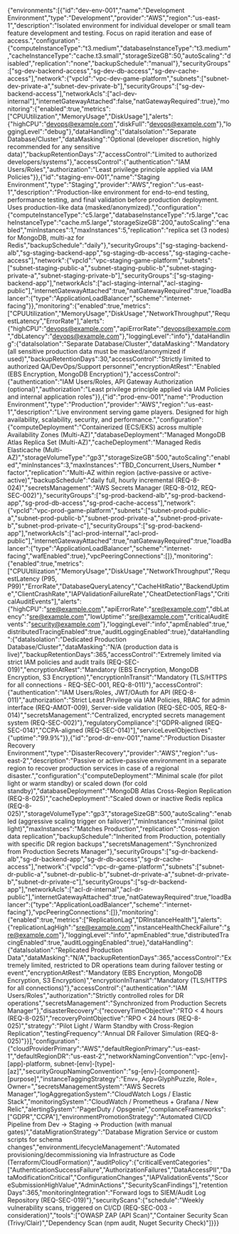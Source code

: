 {"environments":[{"id":"dev-env-001","name":"Development Environment","type":"Development","provider":"AWS","region":"us-east-1","description":"Isolated environment for individual developer or small team feature development and testing. Focus on rapid iteration and ease of access.","configuration":{"computeInstanceType":"t3.medium","databaseInstanceType":"t3.medium","cacheInstanceType":"cache.t3.small","storageSizeGB":50,"autoScaling":"disabled","replication":"none","backupSchedule":"manual"},"securityGroups":["sg-dev-backend-access","sg-dev-db-access","sg-dev-cache-access"],"network":{"vpcId":"vpc-dev-game-platform","subnets":["subnet-dev-private-a","subnet-dev-private-b"],"securityGroups":["sg-dev-backend-access"],"networkAcls":["acl-dev-internal"],"internetGatewayAttached":false,"natGatewayRequired":true},"monitoring":{"enabled":true,"metrics":["CPUUtilization","MemoryUsage","DiskUsage"],"alerts":{"highCPU":"devops@example.com","diskFull":"devops@example.com"},"loggingLevel":"debug"},"dataHandling":{"dataIsolation":"Separate Database/Cluster","dataMasking":"Optional (developer discretion, highly recommended for any sensitive data)","backupRetentionDays":7,"accessControl":"Limited to authorized developers/systems"},"accessControl":{"authentication":"IAM Users/Roles","authorization":"Least privilege principle applied via IAM Policies"}},{"id":"staging-env-001","name":"Staging Environment","type":"Staging","provider":"AWS","region":"us-east-1","description":"Production-like environment for end-to-end testing, performance testing, and final validation before production deployment. Uses production-like data (masked/anonymized).","configuration":{"computeInstanceType":"c5.large","databaseInstanceType":"r5.large","cacheInstanceType":"cache.m5.large","storageSizeGB":200,"autoScaling":"enabled","minInstances":1,"maxInstances":5,"replication":"replica set (3 nodes) for MongoDB, multi-az for Redis","backupSchedule":"daily"},"securityGroups":["sg-staging-backend-alb","sg-staging-backend-app","sg-staging-db-access","sg-staging-cache-access"],"network":{"vpcId":"vpc-staging-game-platform","subnets":["subnet-staging-public-a","subnet-staging-public-b","subnet-staging-private-a","subnet-staging-private-b"],"securityGroups":["sg-staging-backend-app"],"networkAcls":["acl-staging-internal","acl-staging-public"],"internetGatewayAttached":true,"natGatewayRequired":true,"loadBalancer":{"type":"ApplicationLoadBalancer","scheme":"internet-facing"}},"monitoring":{"enabled":true,"metrics":["CPUUtilization","MemoryUsage","DiskUsage","NetworkThroughput","RequestLatency","ErrorRate"],"alerts":{"highCPU":"devops@example.com","apiErrorRate":"devops@example.com","dbLatency":"devops@example.com"},"loggingLevel":"info"},"dataHandling":{"dataIsolation":"Separate Database/Cluster","dataMasking":"Mandatory (all sensitive production data must be masked/anonymized if used)","backupRetentionDays":30,"accessControl":"Strictly limited to authorized QA/DevOps/Support personnel","encryptionAtRest":"Enabled (EBS Encryption, MongoDB Encryption)"},"accessControl":{"authentication":"IAM Users/Roles, API Gateway Authorization (optional)","authorization":"Least privilege principle applied via IAM Policies and internal application roles"}},{"id":"prod-env-001","name":"Production Environment","type":"Production","provider":"AWS","region":"us-east-1","description":"Live environment serving game players. Designed for high availability, scalability, security, and performance.","configuration":{"computeDeployment":"Containerized (ECS/EKS) across multiple Availability Zones (Multi-AZ)","databaseDeployment":"Managed MongoDB Atlas Replica Set (Multi-AZ)","cacheDeployment":"Managed Redis Elasticache (Multi-AZ)","storageVolumeType":"gp3","storageSizeGB":500,"autoScaling":"enabled","minInstances":3,"maxInstances":"TBD_Concurrent_Users_Number * factor","replication":"Multi-AZ within region (active-passive or active-active)","backupSchedule":"daily full, hourly incremental (REQ-8-024)","secretsManagement":"AWS Secrets Manager (REQ-8-012, REQ-SEC-002)"},"securityGroups":["sg-prod-backend-alb","sg-prod-backend-app","sg-prod-db-access","sg-prod-cache-access"],"network":{"vpcId":"vpc-prod-game-platform","subnets":["subnet-prod-public-a","subnet-prod-public-b","subnet-prod-private-a","subnet-prod-private-b","subnet-prod-private-c"],"securityGroups":["sg-prod-backend-app"],"networkAcls":["acl-prod-internal","acl-prod-public"],"internetGatewayAttached":true,"natGatewayRequired":true,"loadBalancer":{"type":"ApplicationLoadBalancer","scheme":"internet-facing","wafEnabled":true},"vpcPeeringConnections":[]},"monitoring":{"enabled":true,"metrics":["CPUUtilization","MemoryUsage","DiskUsage","NetworkThroughput","RequestLatency (P95, P99)","ErrorRate","DatabaseQueryLatency","CacheHitRatio","BackendUptime","ClientCrashRate","IAPValidationFailureRate","CheatDetectionFlags","CriticalAuditEvents"],"alerts":{"highCPU":"sre@example.com","apiErrorRate":"sre@example.com","dbLatency":"sre@example.com","lowUptime":"sre@example.com","criticalAuditEvents":"security@example.com"},"loggingLevel":"info","apmEnabled":true,"distributedTracingEnabled":true,"auditLoggingEnabled":true},"dataHandling":{"dataIsolation":"Dedicated Production Database/Cluster","dataMasking":"N/A (production data is live)","backupRetentionDays":365,"accessControl":"Extremely limited via strict IAM policies and audit trails (REQ-SEC-019)","encryptionAtRest":"Mandatory (EBS Encryption, MongoDB Encryption, S3 Encryption)","encryptionInTransit":"Mandatory (TLS/HTTPS for all connections - REQ-SEC-001, REQ-8-011)"},"accessControl":{"authentication":"IAM Users/Roles, JWT/OAuth for API (REQ-8-011)","authorization":"Strict Least Privilege via IAM Policies, RBAC for admin interface (REQ-AMOT-009), Server-side validation (REQ-SEC-005, REQ-8-014)","secretsManagement":"Centralized, encrypted secrets management system (REQ-SEC-002)"},"regulatoryCompliance":["GDPR-aligned (REQ-SEC-014)","CCPA-aligned (REQ-SEC-014)"],"serviceLevelObjectives":{"uptime":"99.9%"}},{"id":"prod-dr-env-001","name":"Production Disaster Recovery Environment","type":"DisasterRecovery","provider":"AWS","region":"us-east-2","description":"Passive or active-passive environment in a separate region to recover production services in case of a regional disaster.","configuration":{"computeDeployment":"Minimal scale (for pilot light or warm standby) or scaled down (for cold standby)","databaseDeployment":"MongoDB Atlas Cross-Region Replication (REQ-8-025)","cacheDeployment":"Scaled down or inactive Redis replica (REQ-8-025)","storageVolumeType":"gp3","storageSizeGB":500,"autoScaling":"enabled (aggressive scaling trigger on failover)","minInstances":"minimal (pilot light)","maxInstances":"Matches Production","replication":"Cross-region data replication","backupSchedule":"Inherited from Production, potentially with specific DR region backups","secretsManagement":"Synchronized from Production Secrets Manager"},"securityGroups":["sg-dr-backend-alb","sg-dr-backend-app","sg-dr-db-access","sg-dr-cache-access"],"network":{"vpcId":"vpc-dr-game-platform","subnets":["subnet-dr-public-a","subnet-dr-public-b","subnet-dr-private-a","subnet-dr-private-b","subnet-dr-private-c"],"securityGroups":["sg-dr-backend-app"],"networkAcls":["acl-dr-internal","acl-dr-public"],"internetGatewayAttached":true,"natGatewayRequired":true,"loadBalancer":{"type":"ApplicationLoadBalancer","scheme":"internet-facing"},"vpcPeeringConnections":[]},"monitoring":{"enabled":true,"metrics":["ReplicationLag","DRInstanceHealth"],"alerts":{"replicationLagHigh":"sre@example.com","instanceHealthCheckFailure":"sre@example.com"},"loggingLevel":"info","apmEnabled":true,"distributedTracingEnabled":true,"auditLoggingEnabled":true},"dataHandling":{"dataIsolation":"Replicated Production Data","dataMasking":"N/A","backupRetentionDays":365,"accessControl":"Extremely limited, restricted to DR operations team during failover testing or event","encryptionAtRest":"Mandatory (EBS Encryption, MongoDB Encryption, S3 Encryption)","encryptionInTransit":"Mandatory (TLS/HTTPS for all connections)"},"accessControl":{"authentication":"IAM Users/Roles","authorization":"Strictly controlled roles for DR operations","secretsManagement":"Synchronized from Production Secrets Manager"},"disasterRecovery":{"recoveryTimeObjective":"RTO < 4 hours (REQ-8-025)","recoveryPointObjective":"RPO < 24 hours (REQ-8-025)","strategy":"Pilot Light / Warm Standby with Cross-Region Replication","testingFrequency":"Annual DR Failover Simulation (REQ-8-025)"}}],"configuration":{"cloudProviderPrimary":"AWS","defaultRegionPrimary":"us-east-1","defaultRegionDR":"us-east-2","networkNamingConvention":"vpc-[env]-[app]-platform, subnet-[env]-[type]-[az]","securityGroupNamingConvention":"sg-[env]-[component]-[purpose]","instanceTaggingStrategy":"Env=<env>, App=GlyphPuzzle, Role=<role>, Owner=<team>","secretsManagementSystem":"AWS Secrets Manager","logAggregationSystem":"CloudWatch Logs / Elastic Stack","monitoringSystem":"CloudWatch / Prometheus + Grafana / New Relic","alertingSystem":"PagerDuty / Opsgenie","complianceFrameworks":["GDPR","CCPA"],"environmentPromotionStrategy":"Automated CI/CD Pipeline from Dev -> Staging -> Production (with manual gates)","dataMigrationStrategy":"Database Migration Service or custom scripts for schema changes","environmentLifecycleManagement":"Automated provisioning/decommissioning via Infrastructure as Code (Terraform/CloudFormation)","auditPolicy":{"criticalEventCategories":["AuthenticationSuccessFailure","AuthorizationFailures","DataAccessPII","DataModificationCritical","ConfigurationChanges","IAPValidationEvents","ScoreSubmissionHighValue","AdminActions","SecurityScanFindings"],"retentionDays":365,"monitoringIntegration":"Forward logs to SIEM/Audit Log Repository (REQ-SEC-019)"},"securityScans":{"schedule":"Weekly vulnerability scans, triggered on CI/CD (REQ-SEC-003 - consideration)","tools":["OWASP ZAP (API Scan)","Container Security Scan (Trivy/Clair)","Dependency Scan (npm audit, Nuget Security Check)"]}}}